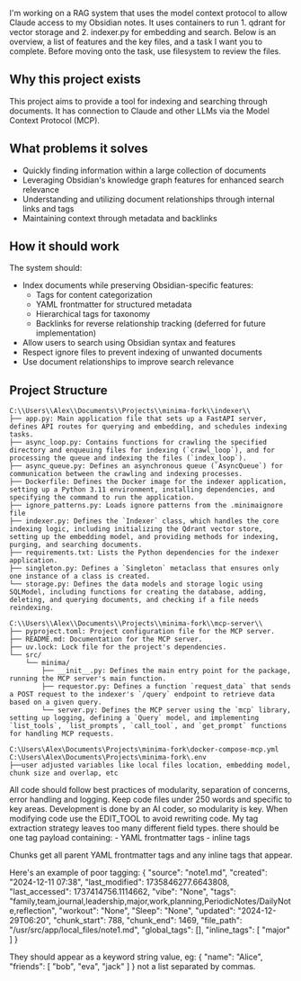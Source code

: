 I'm working on a RAG system that uses the model context protocol to allow Claude access to my Obsidian notes. It uses containers to run 1. qdrant for vector storage and 2. indexer.py for embedding and search. Below is an overview, a list of features and the key files, and a task I want you to complete. Before moving onto the task, use filesystem to review the files.

<overview>

## Why this project exists
This project aims to provide a tool for indexing and searching through documents. It has connection to Claude and other LLMs via the Model Context Protocol (MCP).

## What problems it solves
- Quickly finding information within a large collection of documents
- Leveraging Obsidian's knowledge graph features for enhanced search relevance
- Understanding and utilizing document relationships through internal links and tags
- Maintaining context through metadata and backlinks

## How it should work
The system should:
- Index documents while preserving Obsidian-specific features:
  - Tags for content categorization
  - YAML frontmatter for structured metadata
  - Hierarchical tags for taxonomy
  - Backlinks for reverse relationship tracking (deferred for future implementation)
- Allow users to search using Obsidian syntax and features
- Respect ignore files to prevent indexing of unwanted documents
- Use document relationships to improve search relevance
</overview>

<files>

## Project Structure
```
C:\\Users\\Alex\\Documents\\Projects\\minima-fork\\indexer\\
├── app.py: Main application file that sets up a FastAPI server, defines API routes for querying and embedding, and schedules indexing tasks.
├── async_loop.py: Contains functions for crawling the specified directory and enqueuing files for indexing (`crawl_loop`), and for processing the queue and indexing the files (`index_loop`).
├── async_queue.py: Defines an asynchronous queue (`AsyncQueue`) for communication between the crawling and indexing processes.
├── Dockerfile: Defines the Docker image for the indexer application, setting up a Python 3.11 environment, installing dependencies, and specifying the command to run the application.
├── ignore_patterns.py: Loads ignore patterns from the .minimaignore file
├── indexer.py: Defines the `Indexer` class, which handles the core indexing logic, including initializing the Qdrant vector store, setting up the embedding model, and providing methods for indexing, purging, and searching documents.
├── requirements.txt: Lists the Python dependencies for the indexer application.
├── singleton.py: Defines a `Singleton` metaclass that ensures only one instance of a class is created.
└── storage.py: Defines the data models and storage logic using SQLModel, including functions for creating the database, adding, deleting, and querying documents, and checking if a file needs reindexing.

C:\\Users\\Alex\\Documents\\Projects\\minima-fork\\mcp-server\\
├── pyproject.toml: Project configuration file for the MCP server.
├── README.md: Documentation for the MCP server.
├── uv.lock: Lock file for the project's dependencies.
└── src/
    └── minima/
        ├── __init__.py: Defines the main entry point for the package, running the MCP server's main function.
        ├── requestor.py: Defines a function `request_data` that sends a POST request to the indexer's `/query` endpoint to retrieve data based on a given query.
        └── server.py: Defines the MCP server using the `mcp` library, setting up logging, defining a `Query` model, and implementing `list_tools`, `list_prompts`, `call_tool`, and `get_prompt` functions for handling MCP requests.

C:\Users\Alex\Documents\Projects\minima-fork\docker-compose-mcp.yml
C:\Users\Alex\Documents\Projects\minima-fork\.env
├──user adjusted variables like local files location, embedding model, chunk size and overlap, etc
```
</files>
<coding_parameters>
All code should follow best practices of modularity, separation of concerns, error handling and logging. Keep code files under 250 words and specific to key areas. Development is done by an AI coder, so modularity is key. When modifying code use the EDIT_TOOL to avoid rewriting code.
</coding_parameters>

<task>
My tag extraction strategy leaves too many different field types. there should be one tag payload containing:
- YAML frontmatter tags
- inline tags

Chunks get all parent YAML frontmatter tags and any inline tags that appear. 

Here's an example of poor tagging: {
  "source": "note1.md",
  "created": "2024-12-11 07:38",
  "last_modified": 1735846277.6643808,
  "last_accessed": 1737414756.1114662,
  "vibe": "None",
  "tags": "family,team,journal,leadership,major,work,planning,PeriodicNotes/DailyNote,reflection",
  "workout": "None",
  "Sleep": "None",
  "updated": "2024-12-29T06:20",
  "chunk_start": 788,
  "chunk_end": 1469,
  "file_path": "/usr/src/app/local_files/note1.md",
  "global_tags": [],
  "inline_tags": [
    "major"
  ]
}

They should appear as a keyword string value, eg: 
{
    "name": "Alice",
    "friends": [
        "bob",
        "eva",
        "jack"
    ]
}
not a list separated by commas. 
 </task>
